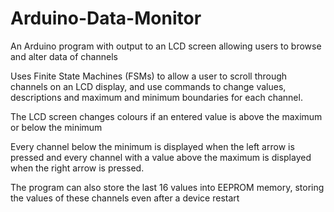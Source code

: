 # Arduino-Data-Monitor
An Arduino program with output to an LCD screen allowing users to browse and alter data of channels

Uses Finite State Machines (FSMs) to allow a user to scroll through channels on an LCD display, and use commands to change values, descriptions and maximum and minimum boundaries for each channel.

The LCD screen changes colours if an entered value is above the maximum or below the minimum

Every channel below the minimum is displayed when the left arrow is pressed and every channel with a value above the maximum is displayed when the right arrow is pressed.

The program can also store the last 16 values into EEPROM memory, storing the values of these channels even after a device restart
